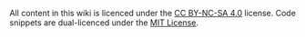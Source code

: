 All content in this wiki is licenced under the [CC BY-NC-SA 4.0](https://creativecommons.org/licenses/by-nc-sa/4.0/) license. Code snippets are dual-licenced under the [MIT License](https://github.com/lachlanmcdonald/magicavoxel-shaders/blob/master/LICENSE.md).
